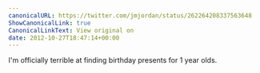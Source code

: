 ```yaml
---
canonicalURL: https://twitter.com/jmjordan/status/262264208337563648
ShowCanonicalLink: true
CanonicalLinkText: View original on
date: 2012-10-27T18:47:14+00:00
---
```

I'm officially terrible at finding birthday presents for 1 year olds.